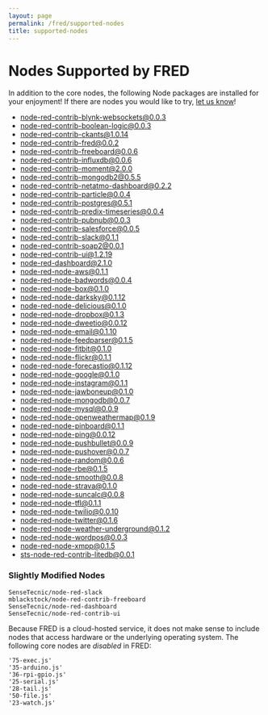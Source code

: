 ```yaml
---
layout: page
permalink: /fred/supported-nodes
title: supported-nodes
---
```


# Nodes Supported by FRED

In addition to the core nodes, the following Node packages are installed for your enjoyment!  If there are nodes you would like to try, [let us know](mailto:info@sensetecnic.com)!

- [node-red-contrib-blynk-websockets@0.0.3](https://www.npmjs.com/package/node-red-contrib-blynk-websockets)
- [node-red-contrib-boolean-logic@0.0.3](https://www.npmjs.com/package/node-red-contrib-boolean-logic)
- [node-red-contrib-ckants@1.0.14](https://www.npmjs.com/package/node-red-contrib-ckants)
- [node-red-contrib-fred@0.0.2](https://www.npmjs.com/package/node-red-contrib-fred)
- [node-red-contrib-freeboard@0.0.6](https://www.npmjs.com/package/node-red-contrib-freeboard)
- [node-red-contrib-influxdb@0.0.6](https://www.npmjs.com/package/node-red-contrib-influxdb)
- [node-red-contrib-moment@2.0.0](https://www.npmjs.com/package/node-red-contrib-moment)
- [node-red-contrib-mongodb2@0.5.5](https://www.npmjs.com/package/node-red-contrib-mongodb2)
- [node-red-contrib-netatmo-dashboard@0.2.2](https://www.npmjs.com/package/node-red-contrib-netatmo-dashboard)
- [node-red-contrib-particle@0.0.4](https://www.npmjs.com/package/node-red-contrib-particle)
- [node-red-contrib-postgres@0.5.1](https://www.npmjs.com/package/node-red-contrib-postgres)
- [node-red-contrib-predix-timeseries@0.0.4](https://www.npmjs.com/package/node-red-contrib-predix-timeseries)
- [node-red-contrib-pubnub@0.0.3](https://www.npmjs.com/package/node-red-contrib-pubnub)
- [node-red-contrib-salesforce@0.0.5](https://www.npmjs.com/package/node-red-contrib-salesforce)
- [node-red-contrib-slack@0.1.1](https://www.npmjs.com/package/node-red-contrib-slack)
- [node-red-contrib-soap2@0.0.1](https://github.com/SenseTecnic/node-red-contrib-soap2)
- [node-red-contrib-ui@1.2.19](https://www.npmjs.com/package/node-red-contrib-ui)
- [node-red-dashboard@2.1.0](https://www.npmjs.com/package/node-red-dashboard)
- [node-red-node-aws@0.1.1](https://www.npmjs.com/package/node-red-node-aws)
- [node-red-node-badwords@0.0.4](https://www.npmjs.com/package/node-red-node-badwords)
- [node-red-node-box@0.1.0](https://www.npmjs.com/package/node-red-node-box)
- [node-red-node-darksky@0.1.12](https://www.npmjs.com/package/node-red-node-darksky)
- [node-red-node-delicious@0.1.0](https://www.npmjs.com/package/node-red-node-delicious)
- [node-red-node-dropbox@0.1.3](https://www.npmjs.com/package/node-red-node-dropbox)
- [node-red-node-dweetio@0.0.12](https://www.npmjs.com/package/node-red-node-dweetio)
- [node-red-node-email@0.1.10](https://www.npmjs.com/package/node-red-node-email)
- [node-red-node-feedparser@0.1.5](https://www.npmjs.com/package/node-red-node-feedparser)
- [node-red-node-fitbit@0.1.0](https://www.npmjs.com/package/node-red-node-fitbit)
- [node-red-node-flickr@0.1.1](https://www.npmjs.com/package/node-red-node-flickr)
- [node-red-node-forecastio@0.1.12](https://www.npmjs.com/package/node-red-node-forecastio)
- [node-red-node-google@0.1.0](https://www.npmjs.com/package/node-red-node-google)
- [node-red-node-instagram@0.1.1](https://www.npmjs.com/package/node-red-node-instagram)
- [node-red-node-jawboneup@0.1.0](https://www.npmjs.com/package/node-red-node-jawboneup)
- [node-red-node-mongodb@0.0.7](https://www.npmjs.com/package/node-red-node-mongodb)
- [node-red-node-mysql@0.0.9](https://www.npmjs.com/package/node-red-node-mysql)
- [node-red-node-openweathermap@0.1.9](https://www.npmjs.com/package/node-red-node-openweathermap)
- [node-red-node-pinboard@0.1.1](https://www.npmjs.com/package/node-red-node-pinboard)
- [node-red-node-ping@0.0.12](https://www.npmjs.com/package/node-red-node-ping)
- [node-red-node-pushbullet@0.0.9](https://www.npmjs.com/package/node-red-node-pushbullet)
- [node-red-node-pushover@0.0.7](https://www.npmjs.com/package/node-red-node-pushover)
- [node-red-node-random@0.0.6](https://www.npmjs.com/package/node-red-node-random)
- [node-red-node-rbe@0.1.5](https://www.npmjs.com/package/node-red-node-rbe)
- [node-red-node-smooth@0.0.8](https://www.npmjs.com/package/node-red-node-smooth)
- [node-red-node-strava@0.1.0](https://www.npmjs.com/package/node-red-node-strava)
- [node-red-node-suncalc@0.0.8](https://www.npmjs.com/package/node-red-node-suncalc)
- [node-red-node-tfl@0.1.1](https://www.npmjs.com/package/node-red-node-tfl)
- [node-red-node-twilio@0.0.10](https://www.npmjs.com/package/node-red-node-twilio)
- [node-red-node-twitter@0.1.6](https://www.npmjs.com/package/node-red-node-twitter)
- [node-red-node-weather-underground@0.1.2](https://www.npmjs.com/package/node-red-node-weather-underground)
- [node-red-node-wordpos@0.0.3](https://www.npmjs.com/package/node-red-node-wordpos)
- [node-red-node-xmpp@0.1.5](https://www.npmjs.com/package/node-red-node-xmpp)
- [sts-node-red-contrib-litedb@0.0.1](https://github.com/sensetecnic//sts-node-red-contrib-litedb)


### Slightly Modified Nodes
    SenseTecnic/node-red-slack
    mblackstock/node-red-contrib-freeboard
    SenseTecnic/node-red-dashboard
    SenseTecnic/node-red-contrib-ui


Because FRED is a cloud-hosted service, it does not make sense to include nodes that access hardware or the underlying operating system.  The following core nodes are *disabled* in FRED:

    '75-exec.js'
    '35-arduino.js'
    '36-rpi-gpio.js'
    '25-serial.js'
    '28-tail.js'
    '50-file.js'
    '23-watch.js'
